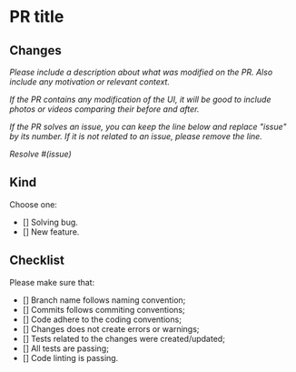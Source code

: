 # PR title

## Changes

_Please include a description about what was modified on the PR. Also include any motivation or relevant context._

_If the PR contains any modification of the UI, it will be good to include photos or videos comparing their before and after._

_If the PR solves an issue, you can keep the line below and replace "issue" by its number. If it is not related to an issue, please remove the line._

_Resolve #(issue)_

## Kind

Choose one:

- [] Solving bug.
- [] New feature.

## Checklist

Please make sure that:

- [] Branch name follows naming convention;
- [] Commits follows commiting conventions;
- [] Code adhere to the coding conventions;
- [] Changes does not create errors or warnings;
- [] Tests related to the changes were created/updated;
- [] All tests are passing;
- [] Code linting is passing.
